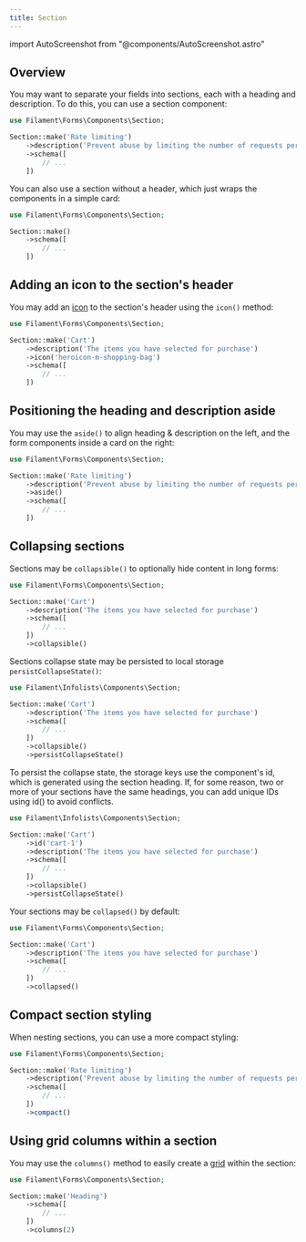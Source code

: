 ```yaml
---
title: Section
---
```

import AutoScreenshot from "@components/AutoScreenshot.astro"

## Overview

You may want to separate your fields into sections, each with a heading and description. To do this, you can use a section component:

```php
use Filament\Forms\Components\Section;

Section::make('Rate limiting')
    ->description('Prevent abuse by limiting the number of requests per period')
    ->schema([
        // ...
    ])
```

<AutoScreenshot name="forms/layout/section/simple" alt="Section" version="3.x" />

You can also use a section without a header, which just wraps the components in a simple card:

```php
use Filament\Forms\Components\Section;

Section::make()
    ->schema([
        // ...
    ])
```

<AutoScreenshot name="forms/layout/section/without-header" alt="Section without header" version="3.x" />

## Adding an icon to the section's header

You may add an [icon](https://blade-ui-kit.com/blade-icons?set=1#search) to the section's header using the `icon()` method:

```php
use Filament\Forms\Components\Section;

Section::make('Cart')
    ->description('The items you have selected for purchase')
    ->icon('heroicon-m-shopping-bag')
    ->schema([
        // ...
    ])
```

<AutoScreenshot name="forms/layout/section/icons" alt="Section with icon" version="3.x" />

## Positioning the heading and description aside

You may use the `aside()` to align heading & description on the left, and the form components inside a card on the right:

```php
use Filament\Forms\Components\Section;

Section::make('Rate limiting')
    ->description('Prevent abuse by limiting the number of requests per period')
    ->aside()
    ->schema([
        // ...
    ])
```

<AutoScreenshot name="forms/layout/section/aside" alt="Section with heading and description aside" version="3.x" />

## Collapsing sections

Sections may be `collapsible()` to optionally hide content in long forms:

```php
use Filament\Forms\Components\Section;

Section::make('Cart')
    ->description('The items you have selected for purchase')
    ->schema([
        // ...
    ])
    ->collapsible()
```

Sections collapse state may be persisted to local storage `persistCollapseState()`:

```php
use Filament\Infolists\Components\Section;

Section::make('Cart')
    ->description('The items you have selected for purchase')
    ->schema([
        // ...
    ])
    ->collapsible()
    ->persistCollapseState()
```

To persist the collapse state, the storage keys use the component's id, which is generated using the section heading. If, for some reason, two or more of your sections have the same headings, you can add unique IDs using id() to avoid conflicts.

```php
use Filament\Infolists\Components\Section;

Section::make('Cart')
    ->id('cart-1')
    ->description('The items you have selected for purchase')
    ->schema([
        // ...
    ])
    ->collapsible()
    ->persistCollapseState()
```

Your sections may be `collapsed()` by default:

```php
use Filament\Forms\Components\Section;

Section::make('Cart')
    ->description('The items you have selected for purchase')
    ->schema([
        // ...
    ])
    ->collapsed()
```

<AutoScreenshot name="forms/layout/section/collapsed" alt="Collapsed section" version="3.x" />

## Compact section styling

When nesting sections, you can use a more compact styling:

```php
use Filament\Forms\Components\Section;

Section::make('Rate limiting')
    ->description('Prevent abuse by limiting the number of requests per period')
    ->schema([
        // ...
    ])
    ->compact()
```

<AutoScreenshot name="forms/layout/section/compact" alt="Compact section" version="3.x" />

## Using grid columns within a section

You may use the `columns()` method to easily create a [grid](grid) within the section:

```php
use Filament\Forms\Components\Section;

Section::make('Heading')
    ->schema([
        // ...
    ])
    ->columns(2)
```
